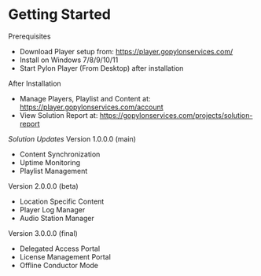 # Getting Started

Prerequisites
- Download Player setup from: https://player.gopylonservices.com/
- Install on Windows 7/8/9/10/11
- Start Pylon Player (From Desktop) after installation

After Installation
- Manage Players, Playlist and Content at: https://player.gopylonservices.com/account
- View Solution Report at: https://gopylonservices.com/projects/solution-report

*Solution Updates*
Version 1.0.0.0 (main)
- Content Synchronization
- Uptime Monitoring
- Playlist Management

Version 2.0.0.0 (beta)
- Location Specific Content
- Player Log Manager
- Audio Station Manager

Version 3.0.0.0 (final)
- Delegated Access Portal
- License Management Portal
- Offline Conductor Mode